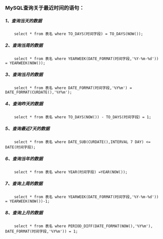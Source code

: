 ### MySQL查询关于最近时间的语句：

##### 1、查询当天的数据
```mysql
    select * from 表名 where TO_DAYS(时间字段) = TO_DAYS(NOW());
```
##### 2、查询当周的数据
```mysql
    select * from 表名 where YEARWEEK(DATE_FORMAT(时间字段,'%Y-%m-%d')) = YEARWEEK(NOW());
```
##### 3、查询当月的数据
```mysql
    select * from 表名 where DATE_FORMAT(时间字段,'%Y%m') = DATE_FORMAT(CURDATE(),'%Y%m');
```

##### 4、查询昨天的数据
```mysql
    select * from 表名 where TO_DAYS(NOW()) - TO_DAYS(时间字段）= 1;
```

##### 5、查询最近7天的数据
```mysql
    select * from 表名 where DATE_SUB(CURDATE(),INTERVAL 7 DAY) <= DATE(时间字段);
```

##### 6、查询当年的数据
```mysql
    select * from 表名 where YEAR(时间字段) =YEAR(NOW());
```

##### 7、查询上周的数据
```mysql
    select * from 表名 where YEARWEEK(DATE_FORMAT(时间字段,'%Y-%m-%d')) = YEARWEEK(NOW())-1;
```

##### 8、查询上月的数据
```mysql
    select * from 表名 where PERIOD_DIFF(DATE_FORMAT(NOW(),'%Y%m'), DATE_FORMAT(时间字段,'%Y%m')) = 1;
```

